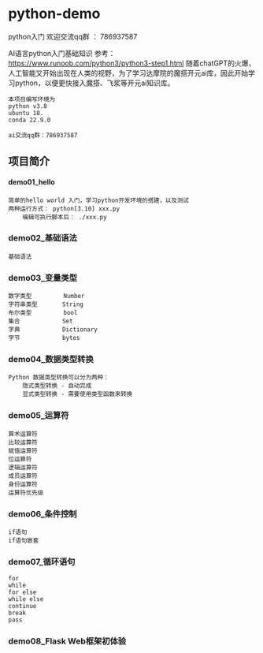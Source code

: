 # python-demo
python入门
欢迎交流qq群 ： 786937587

AI语言python入门基础知识
参考：https://www.runoob.com/python3/python3-step1.html
随着chatGPT的火爆，人工智能又开始出现在人类的视野，为了学习达摩院的魔搭开元ai库，因此开始学习python，以便更快接入魔搭、飞浆等开元ai知识库。

    本项目编写环境为
    python v3.8 
    ubuntu 18.
    conda 22.9.0

    ai交流qq群：786937587
## 项目简介
#### demo01_hello
    简单的hello world 入门，学习python开发环境的搭建，以及测试
    两种运行方式： python[3.10] xxx.py   
        编辑可执行脚本后： ./xxx.py

### demo02_基础语法
    基础语法

### demo03_变量类型
    数字类型         Number
    字符串类型       String
    布尔类型         bool
    集合            Set
    字典            Dictionary
    字节            bytes

### demo04_数据类型转换
    Python 数据类型转换可以分为两种：
        隐式类型转换 - 自动完成
        显式类型转换 - 需要使用类型函数来转换

### demo05_运算符
    算术运算符
    比较运算符
    赋值运算符
    位运算符
    逻辑运算符
    成员运算符
    身份运算符
    运算符优先级

### demo06_条件控制
    if语句
    if语句嵌套

### demo07_循环语句
    for
    while
    for else
    while else
    continue
    break
    pass

### demo08_Flask Web框架初体验
    